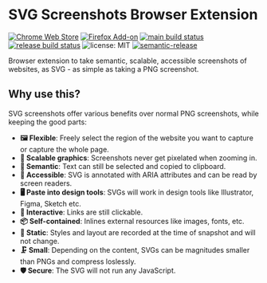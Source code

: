 # SVG Screenshots Browser Extension

[![Chrome Web Store](https://img.shields.io/chrome-web-store/v/nfakpcpmhhilkdpphcjgnokknpbpdllg?logo=google-chrome&logoColor=white)](https://chrome.google.com/webstore/detail/svg-screenshot/nfakpcpmhhilkdpphcjgnokknpbpdllg)
[![Firefox Add-on](https://img.shields.io/amo/v/svg-screenshots?logo=firefox&logoColor=white&label=firefox+add-on)](https://addons.mozilla.org/en-US/firefox/addon/svg-screenshots/)
[![main build status](https://img.shields.io/github/workflow/status/felixfbecker/svg-screenshots/build/main?label=main&logo=github)](https://github.com/felixfbecker/svg-screenshots/actions?query=branch%3Amain)
[![release build status](https://img.shields.io/github/workflow/status/felixfbecker/svg-screenshots/build/release?label=release&logo=github)](https://github.com/felixfbecker/svg-screenshots/actions?query=branch%3Arelease)
![license: MIT](https://img.shields.io/github/license/felixfbecker/dom-to-svg)
[![semantic-release](https://img.shields.io/badge/%20%20%F0%9F%93%A6%F0%9F%9A%80-semantic--release-e10079.svg)](https://github.com/semantic-release/semantic-release)

Browser extension to take semantic, scalable, accessible screenshots of websites, as SVG - as simple as taking a PNG screenshot.

## Why use this?

SVG screenshots offer various benefits over normal PNG screenshots, while keeping the good parts:

- **🖼 Flexible**: Freely select the region of the website you want to capture or capture the whole page.
- **💢 Scalable graphics**: Screenshots never get pixelated when zooming in.
- **📝 Semantic**: Text can still be selected and copied to clipboard.
- **🦻 Accessible**: SVG is annotated with ARIA attributes and can be read by screen readers.
- **🖥 Paste into design tools**: SVGs will work in design tools like Illustrator, Figma, Sketch etc.
- **🔗 Interactive**: Links are still clickable.
- **📦 Self-contained**: Inlines external resources like images, fonts, etc.
- **📸 Static**: Styles and layout are recorded at the time of snapshot and will not change.
- **🗜 Small**: Depending on the content, SVGs can be magnitudes smaller than PNGs and compress loslessly.
- **🛡 Secure**: The SVG will not run any JavaScript.
